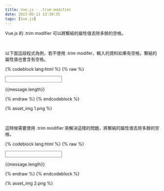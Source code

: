 ```yaml
---
title: Vue.js - .trim modifier
date: 2017-05-11 13:30:35
tags: [Vue.js]
---
```


Vue.js 的 .trim modifier 可以將繫結的屬性值去除多餘的空格。  

<!-- More -->

<br/>


以下面這段程式為例，若不使用 .trim modifer，輸入的資料如果有空格，繫結的屬性值也會含有空格。  

{% codeblock lang:html %}
{% raw %}
<!DOCTYPE html>
<html>
<head>
  <title> Vue - Hello World </title>
  <script src = "https://unpkg.com/vue/dist/vue.js"></script>
</head>
<body>
  <div id = "app">
    <input v-model = "message">
    <p> {{message.length}} </p>
  </div>
  <script>
    new Vue({
      el : '#app' ,
      data :{
        message : "Hello World"
      }      
    })
  </script>
</body>
</html>
{% endraw %}
{% endcodeblock %}

<br/>


{% asset_img 1.png %}

<br/>


這時候需要使用 .trim modifier 來解決這樣的問題，將繫結的屬性值去除多餘的空格。  

{% codeblock lang:html %}
{% raw %}
<!DOCTYPE html>
<html>
<head>
  <title> Vue - Hello World </title>
  <script src = "https://unpkg.com/vue/dist/vue.js"></script>
</head>
<body>
  <div id = "app">
    <input v-model.trim = "message">
    <p> {{message.length}} </p>
  </div>
  <script>
    new Vue({
      el : '#app' ,
      data :{
        message : "Hello World"
      }      
    })
  </script>
</body>
</html>
{% endraw %}
{% endcodeblock %}

<br/>


{% asset_img 2.png %}

<br/>